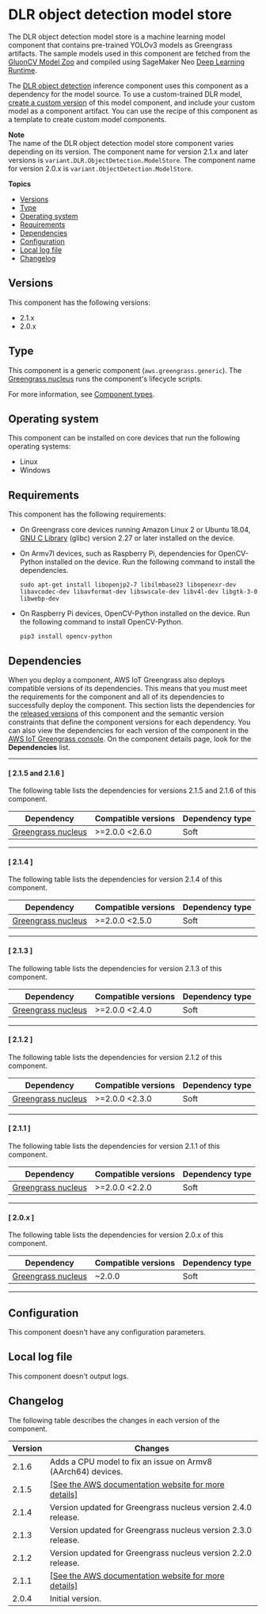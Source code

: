 # DLR object detection model store<a name="dlr-object-detection-model-store-component"></a>

The DLR object detection model store is a machine learning model component that contains pre\-trained YOLOv3 models as Greengrass artifacts\. The sample models used in this component are fetched from the [GluonCV Model Zoo](https://cv.gluon.ai/model_zoo/index.html) and compiled using SageMaker Neo [Deep Learning Runtime](https://github.com/neo-ai/neo-ai-dlr)\.

The [DLR object detection](dlr-object-detection-component.md) inference component uses this component as a dependency for the model source\. To use a custom\-trained DLR model, [create a custom version](ml-customization.md#override-public-model-store) of this model component, and include your custom model as a component artifact\. You can use the recipe of this component as a template to create custom model components\. 

**Note**  
The name of the DLR object detection model store component varies depending on its version\. The component name for version 2\.1\.x and later versions is `variant.DLR.ObjectDetection.ModelStore`\. The component name for version 2\.0\.x is `variant.ObjectDetection.ModelStore`\.

**Topics**
+ [Versions](#dlr-object-detection-model-store-component-versions)
+ [Type](#dlr-object-detection-model-store-component-type)
+ [Operating system](#dlr-object-detection-model-store-component-os-support)
+ [Requirements](#dlr-object-detection-model-store-component-requirements)
+ [Dependencies](#dlr-object-detection-model-store-component-dependencies)
+ [Configuration](#dlr-object-detection-model-store-component-configuration)
+ [Local log file](#dlr-object-detection-model-store-component-log-file)
+ [Changelog](#dlr-object-detection-model-store-component-changelog)

## Versions<a name="dlr-object-detection-model-store-component-versions"></a>

This component has the following versions:
+ 2\.1\.x 
+ 2\.0\.x

## Type<a name="dlr-object-detection-model-store-component-type"></a>

<a name="public-component-type-generic"></a>This <a name="public-component-type-generic-phrase"></a>component is a generic component \(`aws.greengrass.generic`\)\. The [Greengrass nucleus](greengrass-nucleus-component.md) runs the component's lifecycle scripts\.

<a name="public-component-type-more-information"></a>For more information, see [Component types](develop-greengrass-components.md#component-types)\.

## Operating system<a name="dlr-object-detection-model-store-component-os-support"></a>

This component can be installed on core devices that run the following operating systems:
+ Linux
+ Windows

## Requirements<a name="dlr-object-detection-model-store-component-requirements"></a>

This component has the following requirements:<a name="ml-component-requirements"></a>
+ <a name="ml-req-glibc"></a>On Greengrass core devices running Amazon Linux 2 or Ubuntu 18\.04, [GNU C Library](https://www.gnu.org/software/libc/) \(glibc\) version 2\.27 or later installed on the device\.
+ On Armv7l devices, such as Raspberry Pi, dependencies for OpenCV\-Python installed on the device\. Run the following command to install the dependencies\.

  ```
  sudo apt-get install libopenjp2-7 libilmbase23 libopenexr-dev libavcodec-dev libavformat-dev libswscale-dev libv4l-dev libgtk-3-0 libwebp-dev
  ```
+ On Raspberry Pi devices, OpenCV\-Python installed on the device\. Run the following command to install OpenCV\-Python\.

  ```
  pip3 install opencv-python
  ```

## Dependencies<a name="dlr-object-detection-model-store-component-dependencies"></a>

When you deploy a component, AWS IoT Greengrass also deploys compatible versions of its dependencies\. This means that you must meet the requirements for the component and all of its dependencies to successfully deploy the component\. This section lists the dependencies for the [released versions](#dlr-object-detection-model-store-component-changelog) of this component and the semantic version constraints that define the component versions for each dependency\. You can also view the dependencies for each version of the component in the [AWS IoT Greengrass console](https://console.aws.amazon.com/greengrass)\. On the component details page, look for the **Dependencies** list\.

------
#### [ 2\.1\.5 and 2\.1\.6 ]

The following table lists the dependencies for versions 2\.1\.5 and 2\.1\.6 of this component\.


| Dependency | Compatible versions | Dependency type | 
| --- | --- | --- | 
| [Greengrass nucleus](greengrass-nucleus-component.md) | >=2\.0\.0 <2\.6\.0 | Soft | 

------
#### [ 2\.1\.4 ]

The following table lists the dependencies for version 2\.1\.4 of this component\.


| Dependency | Compatible versions | Dependency type | 
| --- | --- | --- | 
| [Greengrass nucleus](greengrass-nucleus-component.md) | >=2\.0\.0 <2\.5\.0 | Soft | 

------
#### [ 2\.1\.3 ]

The following table lists the dependencies for version 2\.1\.3 of this component\.


| Dependency | Compatible versions | Dependency type | 
| --- | --- | --- | 
| [Greengrass nucleus](greengrass-nucleus-component.md) | >=2\.0\.0 <2\.4\.0 | Soft | 

------
#### [ 2\.1\.2 ]

The following table lists the dependencies for version 2\.1\.2 of this component\.


| Dependency | Compatible versions | Dependency type | 
| --- | --- | --- | 
| [Greengrass nucleus](greengrass-nucleus-component.md) | >=2\.0\.0 <2\.3\.0 | Soft | 

------
#### [ 2\.1\.1 ]

The following table lists the dependencies for version 2\.1\.1 of this component\.


| Dependency | Compatible versions | Dependency type | 
| --- | --- | --- | 
| [Greengrass nucleus](greengrass-nucleus-component.md) | >=2\.0\.0 <2\.2\.0 | Soft | 

------
#### [ 2\.0\.x ]

The following table lists the dependencies for version 2\.0\.x of this component\.


| Dependency | Compatible versions | Dependency type | 
| --- | --- | --- | 
| [Greengrass nucleus](greengrass-nucleus-component.md) | \~2\.0\.0 | Soft | 

------

## Configuration<a name="dlr-object-detection-model-store-component-configuration"></a>

This component doesn't have any configuration parameters\.

## Local log file<a name="dlr-object-detection-model-store-component-log-file"></a>

This component doesn't output logs\.

## Changelog<a name="dlr-object-detection-model-store-component-changelog"></a>

The following table describes the changes in each version of the component\.


|  **Version**  |  **Changes**  | 
| --- | --- | 
|  2\.1\.6  |  Adds a CPU model to fix an issue on Armv8 \(AArch64\) devices\.  | 
|  2\.1\.5  |  [\[See the AWS documentation website for more details\]](http://docs.aws.amazon.com/greengrass/v2/developerguide/dlr-object-detection-model-store-component.html)  | 
|  2\.1\.4  |  Version updated for Greengrass nucleus version 2\.4\.0 release\.  | 
|  2\.1\.3  |  Version updated for Greengrass nucleus version 2\.3\.0 release\.  | 
|  2\.1\.2  |  Version updated for Greengrass nucleus version 2\.2\.0 release\.  | 
|  2\.1\.1  |  <a name="changelog-dlr-object-detection-model-store-2.1.1"></a>[\[See the AWS documentation website for more details\]](http://docs.aws.amazon.com/greengrass/v2/developerguide/dlr-object-detection-model-store-component.html) | 
|  2\.0\.4  |  Initial version\.  | 